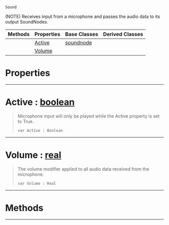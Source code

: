  `Sound`

(NOTE) Receives input from a microphone and passes the audio data to its output SoundNodes.

|Methods|Properties|Base Classes|Derived Classes|
|---|---|---|---|
| |[ Active](https://github.com/zeroengineteam/ZeroDocs/code_reference/class_reference/microphoneinputnode.markdown#active-zero-engine-docum)|[soundnode](https://github.com/zeroengineteam/ZeroDocs/code_reference/class_reference/soundnode.markdown)| |
| |[ Volume](https://github.com/zeroengineteam/ZeroDocs/code_reference/class_reference/microphoneinputnode.markdown#volume-zero-engine-docum)| | |


 #  Properties


---  
 #  Active : [boolean](https://github.com/zeroengineteam/ZeroDocs/code_reference/zilch_base_types/boolean.markdown)

> Microphone input will only be played while the Active property is set to True.
> ``` lang=cpp, name=Zilch
> var Active : Boolean


---  
 #  Volume : [real](https://github.com/zeroengineteam/ZeroDocs/code_reference/zilch_base_types/real.markdown)

> The volume modifier applied to all audio data received from the microphone.
> ``` lang=cpp, name=Zilch
> var Volume : Real


---  
 #  Methods


---  
 

 